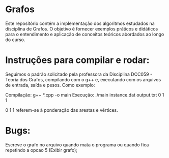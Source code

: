 # Grafos
Este repositório contém a implementação dos algoritmos estudados na disciplina de Grafos. O objetivo é fornecer exemplos práticos e didáticos para o entendimento e aplicação de conceitos teóricos abordados ao longo do curso.

# Instruções para compilar e rodar:

Seguimos o padrão solicitado pela professora da Disciplina DCC059 - Teoria dos Grafos,
compilando com o g++ e, executando com os arquivos de entrada, saída e pesos. Como exemplo:

Compilação: g++ *.cpp -o main
Execução: ./main instance.dat output.txt 0 1 1

0 1 1 referem-se à ponderação das arestas e vértices.

# Bugs:

Escreve o grafo no arquivo quando mata o programa ou quando fica repetindo a opcao 5 (Exibir grafo);